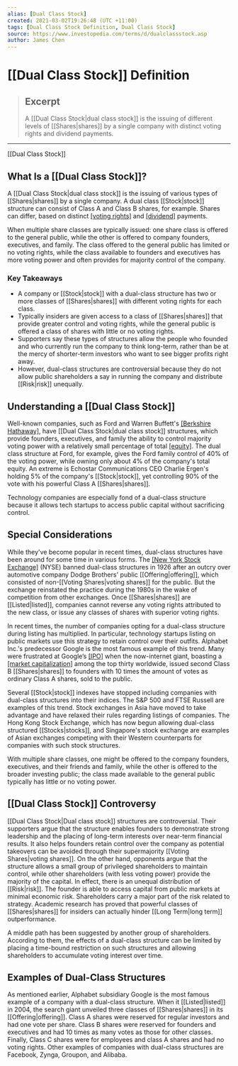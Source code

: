 ```yaml
---
alias: [Dual Class Stock]
created: 2021-03-02T19:26:48 (UTC +11:00)
tags: [Dual Class Stock Definition, Dual Class Stock]
source: https://www.investopedia.com/terms/d/dualclassstock.asp
author: James Chen
---
```


# [[Dual Class Stock]] Definition

> ## Excerpt
> A [[Dual Class Stock|dual class stock]] is the issuing of different levels of [[Shares|shares]] by a single company with distinct voting rights and dividend payments.

---

[[Dual Class Stock]]
## What Is a [[Dual Class Stock]]?

A [[Dual Class Stock|dual class stock]] is the issuing of various types of [[Shares|shares]] by a single company. A dual class [[Stock|stock]] structure can consist of Class A and Class B shares, for example. Shares can differ, based on distinct [[voting rights]](https://www.investopedia.com/terms/v/votingright.asp) and [[dividend]](https://www.investopedia.com/terms/d/dividend.asp) payments.

When multiple share classes are typically issued: one share class is offered to the general public, while the other is offered to company founders, executives, and family. The class offered to the general public has limited or no voting rights, while the class available to founders and executives has more voting power and often provides for majority control of the company.

### Key Takeaways

-   A company or [[Stock|stock]] with a dual-class structure has two or more classes of [[Shares|shares]] with different voting rights for each class.
-   Typically insiders are given access to a class of [[Shares|shares]] that provide greater control and voting rights, while the general public is offered a class of shares with little or no voting rights.
-   Supporters say these types of structures allow the people who founded and who currently run the company to think long-term, rather than be at the mercy of shorter-term investors who want to see bigger profits right away.
-   However, dual-class structures are controversial because they do not allow public shareholders a say in running the company and distribute [[Risk|risk]] unequally.

## Understanding a [[Dual Class Stock]]

Well-known companies, such as Ford and Warren Buffett's [[Berkshire Hathaway]](https://www.investopedia.com/terms/b/berkshire-hathaway.asp), have [[Dual Class Stock|dual class stock]] structures, which provide founders, executives, and family the ability to control majority voting power with a relatively small percentage of total [[equity]](https://www.investopedia.com/terms/e/[[Equity|equity]].asp). The dual class structure at Ford, for example, gives the Ford family control of 40% of the voting power, while owning only about 4% of the company's total equity. An extreme is Echostar Communications CEO Charlie Ergen's holding 5% of the company's [[Stock|stock]], yet controlling 90% of the vote with his powerful Class A [[Shares|shares]].

Technology companies are especially fond of a dual-class structure because it allows tech startups to access public capital without sacrificing control.

## Special Considerations

While they've become popular in recent times, dual-class structures have been around for some time in various forms. The [[New York Stock Exchange]](https://www.investopedia.com/terms/n/nyse.asp) (NYSE) banned dual-class structures in 1926 after an outcry over automotive company Dodge Brothers' public [[Offering|offering]], which consisted of non-[[Voting Shares|voting shares]] for the public. But the exchange reinstated the practice during the 1980s in the wake of competition from other exchanges. Once [[Shares|shares]] are [[Listed|listed]], companies cannot reverse any voting rights attributed to the new class, or issue any classes of shares with superior voting rights.

In recent times, the number of companies opting for a dual-class structure during listing has multiplied. In particular, technology startups listing on public markets use this strategy to retain control over their outfits. Alphabet Inc.'s predecessor Google is the most famous example of this trend. Many were frustrated at Google’s [[IPO]](https://www.investopedia.com/terms/i/ipo.asp) when the now-internet giant, boasting a [[market capitalization]](https://www.investopedia.com/investing/market-capitalization-defined/) among the top thirty worldwide, issued second Class B [[Shares|shares]] to founders with 10 times the amount of votes as ordinary Class A shares, sold to the public.

Several [[Stock|stock]] indexes have stopped including companies with dual-class structures into their indices. The S&P 500 and FTSE Russell are examples of this trend. Stock exchanges in Asia have moved to take advantage and have relaxed their rules regarding listings of companies. The Hong Kong Stock Exchange, which has now begun allowing dual-class structured [[Stocks|stocks]], and Singapore's stock exchange are examples of Asian exchanges competing with their Western counterparts for companies with such stock structures.

With multiple share classes, one might be offered to the company founders, executives, and their friends and family, while the other is offered to the broader investing public; the class made available to the general public typically has little or no voting power.

## [[Dual Class Stock]] Controversy

[[Dual Class Stock|Dual class stock]] structures are controversial. Their supporters argue that the structure enables founders to demonstrate strong leadership and the placing of long-term interests over near-term financial results. It also helps founders retain control over the company as potential takeovers can be avoided through their supermajority [[Voting Shares|voting shares]]. On the other hand, opponents argue that the structure allows a small group of privileged shareholders to maintain control, while other shareholders (with less voting power) provide the majority of the capital. In effect, there is an unequal distribution of [[Risk|risk]]. The founder is able to access capital from public markets at minimal economic risk. Shareholders carry a major part of the risk related to strategy. Academic research has proved that powerful classes of [[Shares|shares]] for insiders can actually hinder [[Long Term|long term]] outperformance.

A middle path has been suggested by another group of shareholders. According to them, the effects of a dual-class structure can be limited by placing a time-bound restriction on such structures and allowing shareholders to accumulate voting interest over time.

## Examples of Dual-Class Structures

As mentioned earlier, Alphabet subsidiary Google is the most famous example of a company with a dual-class structure. When it [[Listed|listed]] in 2004, the search giant unveiled three classes of [[Shares|shares]] in its [[Offering|offering]]. Class A shares were reserved for regular investors and had one vote per share. Class B shares were reserved for founders and executives and had 10 times as many votes as those for other classes. Finally, Class C shares were for employees and class A shares and had no voting rights. Other examples of companies with dual-class structures are Facebook, Zynga, Groupon, and Alibaba.
